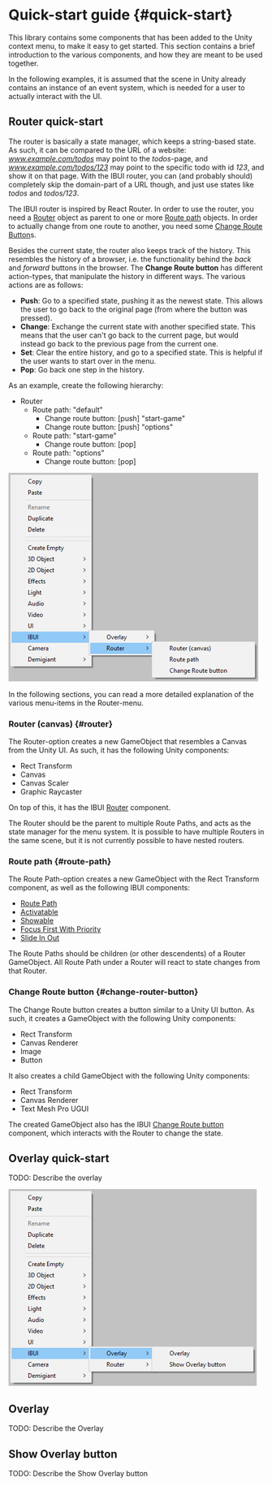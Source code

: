 # Quick-start guide {#quick-start}

This library contains some components that has been added to the Unity context
menu, to make it easy to get started. This section contains a brief introduction
to the various components, and how they are meant to be used together.

In the following examples, it is assumed that the scene in Unity already
contains an instance of an event system, which is needed for a user to actually
interact with the UI.


## Router quick-start

The router is basically a state manager, which keeps a string-based state. As
such, it can be compared to the URL of a website: *www.example.com/todos* may
point to the *todos*-page, and *www.example.com/todos/123* may point to the
specific todo with id *123*, and show it on that page. With the IBUI router, you
can (and probably should) completely skip the domain-part of a URL though, and
just use states like *todos* and *todos/123*.

The IBUI router is inspired by React Router. In order to use the router, you
need a [Router](#router) object as parent to one or more
[Route path](#route-path) objects. In order to actually change from one route to
another, you need some [Change Route Button](#change-route-button)s.

Besides the current state, the router also keeps track of the history. This
resembles the history of a browser, i.e. the functionality behind the *back* and
*forward* buttons in the browser. The **Change Route button** has different
action-types, that manipulate the history in different ways. The various actions
are as follows:
- **Push**: Go to a specified state, pushing it as the newest state. This allows
  the user to go back to the original page (from where the button was pressed).
- **Change**: Exchange the current state with another specified state. This
  means that the user can't go back to the current page, but would instead go
  back to the previous page from the current one.
- **Set**: Clear the entire history, and go to a specified state. This is
  helpful if the user wants to start over in the menu.
- **Pop**: Go back one step in the history.

As an example, create the following hierarchy:
- Router
  - Route path: "default"
    - Change route button: [push] "start-game"
    - Change route button: [push] "options"
  - Route path: "start-game"
    - Change route button: [pop]
  - Route path: "options"
    - Change route button: [pop]

![Component menu](Images/ComponentMenu-Router.png)

In the following sections, you can read a more detailed explanation of the
various menu-items in the Router-menu.

### Router (canvas) {#router}

The Router-option creates a new GameObject that resembles a Canvas from the
Unity UI. As such, it has the following Unity components:

- Rect Transform
- Canvas
- Canvas Scaler
- Graphic Raycaster

On top of this, it has the IBUI [Router](DEFAULT-IMPLEMENTATION.md#Router)
component.

The Router should be the parent to multiple Route Paths, and acts as the state
manager for the menu system. It is possible to have multiple Routers in the same
scene, but it is not currently possible to have nested routers.

### Route path {#route-path}

The Route Path-option creates a new GameObject with the Rect Transform
component, as well as the following IBUI components:

- [Route Path](DEFAULT-IMPLEMENTATION.md#Route-Path)
- [Activatable](DEFAULT-IMPLEMENTATION.md#Activatable)
- [Showable](DEFAULT-IMPLEMENTATION.md#Showable)
- [Focus First With Priority](DEFAULT-IMPLEMENTATION.md#Focus-First-With-Priority)
- [Slide In Out](DEFAULT-IMPLEMENTATION.md#Slide-In-Out)

The Route Paths should be children (or other descendents) of a Router
GameObject. All Route Path under a Router will react to state changes from that
Router.

### Change Route button {#change-router-button}

The Change Route button creates a button similar to a Unity UI button. As such,
it creates a GameObject with the following Unity components:

- Rect Transform
- Canvas Renderer
- Image
- Button

It also creates a child GameObject with the following Unity components:

- Rect Transform
- Canvas Renderer
- Text Mesh Pro UGUI

The created GameObject also has the IBUI
[Change Route button](DEFAULT-IMPLEMENTATION.md#Change-Route-button) component,
which interacts with the Router to change the state.

## Overlay quick-start

TODO: Describe the overlay

![Component menu](Images/ComponentMenu-Overlay.png)

## Overlay

TODO: Describe the Overlay

## Show Overlay button

TODO: Describe the Show Overlay button
